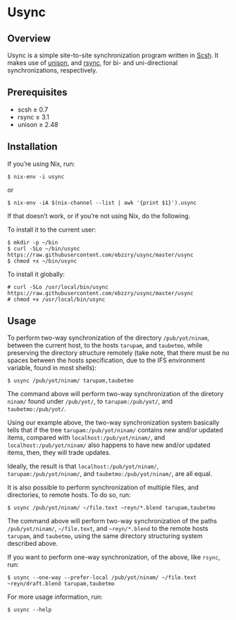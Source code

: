 Usync
=====


Overview
--------

Usync is a simple site-to-site synchronization program written in [Scsh](http://www.scsh.net). It makes
use of [unison](http://www.cis.upenn.edu/~bcpierce/unison/), and [rsync](https://rsync.samba.org/),
for bi- and uni-directional synchronizations, respectively.


Prerequisites
-------------

- scsh ≥ 0.7
- rsync ≥ 3.1
- unison ≥ 2.48


Installation
------------

If you’re using Nix, run:

    $ nix-env -i usync

or

    $ nix-env -iA $(nix-channel --list | awk '{print $1}').usync

If that doesn’t work, or if you’re not using Nix, do the following.

To install it to the current user:

    $ mkdir -p ~/bin
    $ curl -SLo ~/bin/usync https://raw.githubusercontent.com/ebzzry/usync/master/usync
    $ chmod +x ~/bin/usync

To install it globally:

    # curl -SLo /usr/local/bin/usync https://raw.githubusercontent.com/ebzzry/usync/master/usync
    # chmod +x /usr/local/bin/usync


Usage
-----

To perform two-way synchronization of the directory `/pub/yot/ninam`, between the current host, to
the hosts `tarupam`, and `taubetmo`, while preserving the directory structure remotely (take note,
that there must be no spaces between the hosts specification, due to the IFS environment variable,
found in most shells):

    $ usync /pub/yot/ninam/ tarupam,taubetmo

The command above will perform two-way synchronization of the diretory `ninam/` found under
`/pub/yot/`, to `tarupam:/pub/yot/`, and `taubetmo:/pub/yot/`.

Using our example above, the two-way synchronization system basically tells that if the tree
`tarupam:/pub/yot/ninam/` contains new and/or updated items, compared with
`localhost:/pub/yot/ninam/`, and `localhost:/pub/yot/ninam/` also happens to have new and/or updated
items, then, they will trade updates.

Ideally, the result is that `localhost:/pub/yot/ninam/`, `tarupam:/pub/yot/ninam/`, and
`taubetmo:/pub/yot/ninam/`, are all equal.


It is also possible to perform synchronization of multiple files, and directories, to remote
hosts. To do so, run:

    $ usync /pub/yot/ninam/ ~/file.text ~reyn/*.blend tarupam,taubetmo

The command above will perform two-way synchronization of the paths
`/pub/yot/ninam/`, `~/file.text`, and `~reyn/*.blend` to the
remote hosts `tarupam`, and `taubetmo`, using the same directory
structuring system described above.

If you want to perform one-way synchronization, of the above, like
`rsync`, run:

    $ usync --one-way --prefer-local /pub/yot/ninam/ ~/file.text ~reyn/draft.blend tarupam,taubetmo

For more usage information, run:

    $ usync --help
